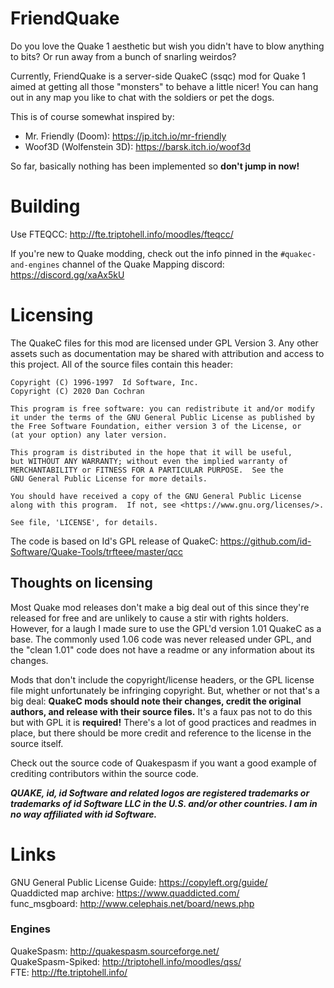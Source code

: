 # FriendQuake
Do you love the Quake 1 aesthetic but wish you didn't have to blow anything to bits? Or run away from a bunch of snarling weirdos?

Currently, FriendQuake is a server-side QuakeC (ssqc) mod for Quake 1 aimed at getting all those "monsters" to behave a little nicer! You can hang out in any map you like to chat with the soldiers or pet the dogs.

This is of course somewhat inspired by:
* Mr. Friendly (Doom): https://jp.itch.io/mr-friendly
* Woof3D (Wolfenstein 3D): https://barsk.itch.io/woof3d

So far, basically nothing has been implemented so **don't jump in now!**

# Building
Use FTEQCC: http://fte.triptohell.info/moodles/fteqcc/

If you're new to Quake modding, check out the info pinned in the `#quakec-and-engines` channel of the Quake Mapping discord: https://discord.gg/xaAx5kU

# Licensing
The QuakeC files for this mod are licensed under GPL Version 3. Any other assets such as documentation may be shared with attribution and access to this project. All of the source files contain this header:

	Copyright (C) 1996-1997  Id Software, Inc.
    Copyright (C) 2020 Dan Cochran

    This program is free software: you can redistribute it and/or modify
    it under the terms of the GNU General Public License as published by
    the Free Software Foundation, either version 3 of the License, or
    (at your option) any later version.

    This program is distributed in the hope that it will be useful,
    but WITHOUT ANY WARRANTY; without even the implied warranty of
    MERCHANTABILITY or FITNESS FOR A PARTICULAR PURPOSE.  See the
    GNU General Public License for more details.

    You should have received a copy of the GNU General Public License
    along with this program.  If not, see <https://www.gnu.org/licenses/>.

    See file, 'LICENSE', for details.

The code is based on Id's GPL release of QuakeC: https://github.com/id-Software/Quake-Tools/trfteee/master/qcc

## Thoughts on licensing

Most Quake mod releases don't make a big deal out of this since they're released for free and are unlikely to cause a stir with rights holders. However, for a laugh I made sure to use the GPL'd version 1.01 QuakeC as a base. The commonly used 1.06 code was never released under GPL, and the "clean 1.01" code does not have a readme or any information about its changes. 

Mods that don't include the copyright/license headers, or the GPL license file might unfortunately be infringing copyright. But, whether or not that's a big deal: **QuakeC mods should note their changes, credit the original authors, and release with their source files.** It's a faux pas not to do this but with GPL it is **required!** There's a lot of good practices and readmes in place, but there should be more credit and reference to the license in the source itself.

Check out the source code of Quakespasm if you want a good example of crediting contributors within the source code.

***QUAKE, id, id Software and related logos are registered trademarks or trademarks of id Software LLC in the U.S. and/or other countries. I am in no way affiliated with id Software.***

# Links
GNU General Public License Guide: https://copyleft.org/guide/</br>
Quaddicted map archive: https://www.quaddicted.com/</br>
func_msgboard: http://www.celephais.net/board/news.php</br>

### Engines
QuakeSpasm: http://quakespasm.sourceforge.net/</br>
QuakeSpasm-Spiked: http://triptohell.info/moodles/qss/</br>
FTE: http://fte.triptohell.info/

